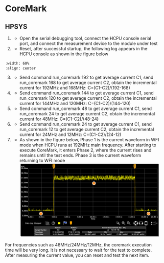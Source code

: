 # CoreMark

## HPSYS
1. * Open the serial debugging tool, connect the HCPU console serial port, and connect the measurement device to the module under test
2. * Reset, after successful startup, the following log appears in the HCPU console as shown in the figure below

```{figure} assert/image4.png
:width: 60%
:align: center
```
3. * Send command run_coremark 192 to get average current C1, send run_coremark 168 to get average current C2, obtain the incremental current for 192MHz and 168MHz: C=(C1-C2)/(192-168)
4. * Send command run_coremark 144 to get average current C1, send run_coremark 120 to get average current C2, obtain the incremental current for 144MHz and 120MHz: C=(C1-C2)/(144-120)
5. * Send command run_coremark 48 to get average current C1, send run_coremark 24 to get average current C2, obtain the incremental current for 48MHz: C=(C1-C2)/(48-24)
6. * Send command run_coremark 24 to get average current C1, send run_coremark 12 to get average current C2, obtain the incremental current for 24MHz and 12MHz: C=(C1-C2)/(24-12)
7. * As shown in the figure below, Phase 1 is the current waveform in WFI mode when HCPU runs at 192MHz main frequency. After starting to execute CoreMark, it enters Phase 2, where the current rises and remains until the test ends. Phase 3 is the current waveform returning to WFI mode
![](assert/image5.png)

For frequencies such as 48MHz/24MHz/12MHz, the coremark execution time will be very long. It is not necessary to wait for the test to complete. After measuring the current value, you can reset and test the next item.

